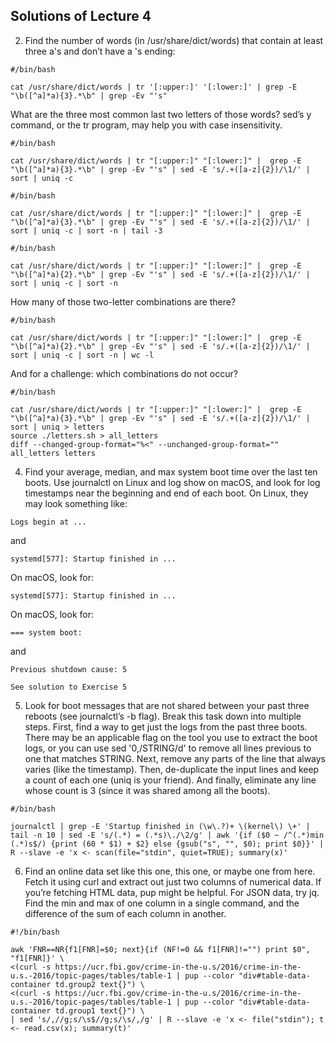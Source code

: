 ## Solutions of Lecture 4

2. Find the number of words (in /usr/share/dict/words) that contain at least three a's and don’t have a 's ending:

```
#/bin/bash

cat /usr/share/dict/words | tr '[:upper:]' '[:lower:]' | grep -E "\b([^a]*a){3}.*\b" | grep -Ev "'s" 
```

What are the three most common last two letters of those words? sed’s y command, or the tr program, may help you with case insensitivity. 

```
#/bin/bash

cat /usr/share/dict/words | tr "[:upper:]" "[:lower:]" |  grep -E "\b([^a]*a){3}.*\b" | grep -Ev "'s" | sed -E 's/.+([a-z]{2})/\1/' | sort | uniq -c
```

```
#/bin/bash

cat /usr/share/dict/words | tr "[:upper:]" "[:lower:]" |  grep -E "\b([^a]*a){3}.*\b" | grep -Ev "'s" | sed -E 's/.+([a-z]{2})/\1/' | sort | uniq -c | sort -n | tail -3
```

```
#/bin/bash

cat /usr/share/dict/words | tr "[:upper:]" "[:lower:]" |  grep -E "\b([^a]*a){2}.*\b" | grep -Ev "'s" | sed -E 's/.+([a-z]{2})/\1/' | sort | uniq -c | sort -n 
```

How many of those two-letter combinations are there?

```
#/bin/bash

cat /usr/share/dict/words | tr "[:upper:]" "[:lower:]" |  grep -E "\b([^a]*a){2}.*\b" | grep -Ev "'s" | sed -E 's/.+([a-z]{2})/\1/' | sort | uniq -c | sort -n | wc -l
```

And for a challenge: which combinations do not occur?

```
#/bin/bash

cat /usr/share/dict/words | tr "[:upper:]" "[:lower:]" |  grep -E "\b([^a]*a){3}.*\b" | grep -Ev "'s" | sed -E 's/.+([a-z]{2})/\1/' | sort | uniq > letters 
source ./letters.sh > all_letters 
diff --changed-group-format="%<" --unchanged-group-format="" all_letters letters
```

4. Find your average, median, and max system boot time over the last ten boots. Use journalctl on Linux and log show on macOS, and look for log timestamps near the beginning and end of each boot. On Linux, they may look something like:

```
Logs begin at ...
```

and 

```
systemd[577]: Startup finished in ...
```

On macOS, look for:

```
systemd[577]: Startup finished in ...
```

On macOS, look for:

```
=== system boot:
```

and

```
Previous shutdown cause: 5
```

```
See solution to Exercise 5
```

5. Look for boot messages that are not shared between your past three reboots (see journalctl’s -b flag). Break this task down into multiple steps. First, find a way to get just the logs from the past three boots. There may be an applicable flag on the tool you use to extract the boot logs, or you can use sed '0,/STRING/d' to remove all lines previous to one that matches STRING. Next, remove any parts of the line that always varies (like the timestamp). Then, de-duplicate the input lines and keep a count of each one (uniq is your friend). And finally, eliminate any line whose count is 3 (since it was shared among all the boots).

```
#/bin/bash

journalctl | grep -E 'Startup finished in (\w\.?)+ \(kernel\) \+' | tail -n 10 | sed -E 's/(.*) = (.*s)\./\2/g' | awk '{if ($0 ~ /^(.*)min (.*)s$/) {print (60 * $1) + $2} else {gsub("s", "", $0); print $0}}' | R --slave -e 'x <- scan(file="stdin", quiet=TRUE); summary(x)'
```

6. Find an online data set like this one, this one, or maybe one from here. Fetch it using curl and extract out just two columns of numerical data. If you’re fetching HTML data, pup might be helpful. For JSON data, try jq. Find the min and max of one column in a single command, and the difference of the sum of each column in another.

```
#!/bin/bash

awk 'FNR==NR{f1[FNR]=$0; next}{if (NF!=0 && f1[FNR]!="") print $0", "f1[FNR]}' \
<(curl -s https://ucr.fbi.gov/crime-in-the-u.s/2016/crime-in-the-u.s.-2016/topic-pages/tables/table-1 | pup --color "div#table-data-container td.group2 text{}") \
<(curl -s https://ucr.fbi.gov/crime-in-the-u.s/2016/crime-in-the-u.s.-2016/topic-pages/tables/table-1 | pup --color "div#table-data-container td.group1 text{}") \
| sed 's/,//g;s/\s$//g;s/\s/,/g' | R --slave -e 'x <- file("stdin"); t <- read.csv(x); summary(t)'
```

